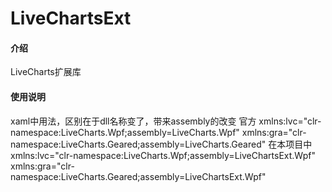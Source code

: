 # LiveChartsExt

#### 介绍
LiveCharts扩展库
 
#### 使用说明 
xaml中用法，区别在于dll名称变了，带来assembly的改变
官方
xmlns:lvc="clr-namespace:LiveCharts.Wpf;assembly=LiveCharts.Wpf"
xmlns:gra="clr-namespace:LiveCharts.Geared;assembly=LiveCharts.Geared"
在本项目中
xmlns:lvc="clr-namespace:LiveCharts.Wpf;assembly=LiveChartsExt.Wpf"
xmlns:gra="clr-namespace:LiveCharts.Geared;assembly=LiveChartsExt.Wpf"